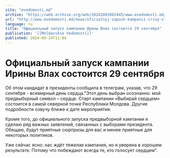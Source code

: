 ```yaml
---
site: "evedomosti.md"
archive: "https://web.archive.org/web/20241001082445/www.evedomosti.md/news/oficialnyj-zapusk-kampanii-iriny-vlah-sostoitsya-29-sentyabr"
url: "http://www.evedomosti.md/news/oficialnyj-zapusk-kampanii-iriny-vlah-sostoitsya-29-sentyabr"
language: ru
title: "Официальный запуск кампании Ирины Влах состоится 29 сентября"
publication: '[[Moldavskie Vedomosti]]'
published: 2024-09-24T11:04
---
```


# Официальный запуск кампании Ирины Влах состоится 29 сентября

Об этом кандидат в президенты сообщила в телеграм, указав, что 29 сентября - всемирный день сердца."Этот день выбран осознанно: мой предвыборный символ – сердце. Старт кампании «Выбирай сердцем» состоится в самой северной точке Республики Молдова. Другие подробности озвучу ближе к дате мероприятия.

Кроме того, до официального запуска предвыборной кампании я сделаю ряд важных заявлений, связанных с выборами президента. Обещаю, будут приятные сюрпризы для вас и менее приятные для некоторых политиков.

Уже сейчас ясно: нас ждёт тяжелая кампания, но я уверена в хорошем результате. Потому что побеждают всегда те, кто голосует сердцем".